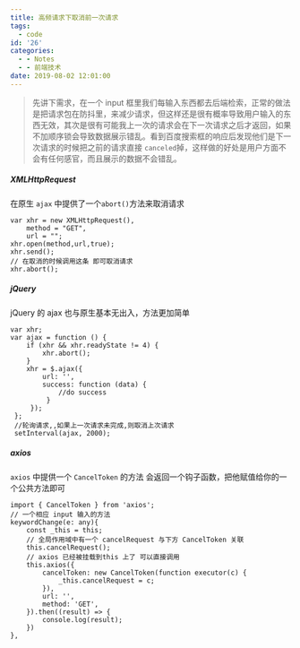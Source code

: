 ```yaml
---
title: 高频请求下取消前一次请求
tags:
  - code
id: '26'
categories:
  - - Notes
  - - 前端技术
date: 2019-08-02 12:01:00
---
```


> 先讲下需求，在一个 input 框里我们每输入东西都去后端检索，正常的做法是把请求包在防抖里，来减少请求，但这样还是很有概率导致用户输入的东西无效，其次是很有可能我上一次的请求会在下一次请求之后才返回，如果不加顺序锁会导致数据展示错乱。看到百度搜索框的响应后发现他们是下一次请求的时候把之前的请求直接 `canceled`掉，这样做的好处是用户方面不会有任何感官，而且展示的数据不会错乱。

##### XMLHttpRequest

在原生 `ajax` 中提供了一个`abort()`方法来取消请求

```
var xhr = new XMLHttpRequest(),
    method = "GET",
    url = "";
xhr.open(method,url,true);
xhr.send();
// 在取消的时候调用这条 即可取消请求
xhr.abort();
```

##### jQuery

jQuery 的 ajax 也与原生基本无出入，方法更加简单

```
var xhr;
var ajax = function () {
	if (xhr && xhr.readyState != 4) {
		xhr.abort();
	}
	xhr = $.ajax({
		url: '',
		success: function (data) {
			//do success
		 }
	 });
 };
 //轮询请求,,如果上一次请求未完成,则取消上次请求
 setInterval(ajax, 2000);
```

##### axios

`axios` 中提供一个 `CancelToken` 的方法 会返回一个钩子函数，把他赋值给你的一个公共方法即可

```
import { CancelToken } from 'axios';
// 一个相应 input 输入的方法
keywordChange(e: any){
	const _this = this;
	// 全局作用域中有一个 cancelRequest 与下方 CancelToken 关联
	this.cancelRequest();
	// axios 已经被挂载到this 上了 可以直接调用
    this.axios({
		cancelToken: new CancelToken(function executor(c) {
			_this.cancelRequest = c;
		}),
        url: '',
        method: 'GET',
    }).then((result) => {
	    console.log(result);
    })
},
```
